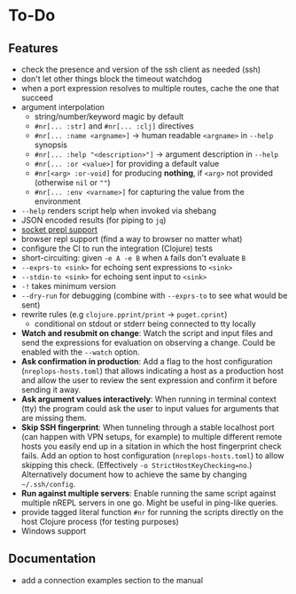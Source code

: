 # To-Do

## Features

- check the presence and version of the ssh client as needed (ssh)
- don't let other things block the timeout watchdog
- when a port expression resolves to multiple routes, cache the one that succeed
- argument interpolation
  - string/number/keyword magic by default
  - `#nr[... :str]` and `#nr[... :clj]` directives
  - `#nr[... :name <argname>]` → human readable `<argname>` in `--help` synopsis
  - `#nr[... :help "<description>"]` → argument description in `--help`
  - `#nr[... :or <value>]` for providing a default value
  - `#nr[<arg> :or-void]` for producing **nothing**, if `<arg>` not provided
    (otherwise `nil` or `""`)
  - `#nr[... :env <varname>]` for capturing the value from the environment
- `--help` renders script help when invoked via shebang
- JSON encoded results (for piping to `jq`)
- [socket prepl support](./prepl.md)
- browser repl support (find a way to browser no matter what)
- configure the CI to run the integration (Clojure) tests
- short-circuiting: given `-e A -e B` when `A` fails don't evaluate `B`
- `--exprs-to <sink>` for echoing sent expressions to `<sink>`
- `--stdin-to <sink>` for echoing sent input to `<sink>`
- `-!` takes minimum version
- `--dry-run` for debugging (combine with `--exprs-to` to see what would be sent)
- rewrite rules (e.g `clojure.pprint/print` → `puget.cprint`)
  - conditional on stdout or stderr being connected to tty locally
- **Watch and resubmit on change**: Watch the script and input files and send
  the expressions for evaluation on observing a change. Could be enabled with
  the `--watch` option.
- **Ask confirmation in production**: Add a flag to the host configuration
  (`nreplops-hosts.toml`) that allows indicating a host as a production host and
  allow the user to review the sent expression and confirm it before sending it
  away.
- **Ask argument values interactively**: When running in terminal context (tty)
  the program could ask the user to input values for arguments that are missing
  them.
- **Skip SSH fingerprint**: When tunneling through a stable localhost port (can
  happen with VPN setups, for example) to multiple different remote hosts you
  easily end up in a sitation in which the host fingerprint check fails.  Add an
  option to host configuration (`nreplops-hosts.toml`) to allow skipping this
  check.  (Effectively `-o StrictHostKeyChecking=no`.)  Alternatively document
  how to achieve the same by changing `~/.ssh/config`.
- **Run against multiple servers**: Enable running the same script against
  multiple nREPL servers in one go.  Might be useful in ping-like queries.
- provide tagged literal function `#nr` for running the scripts directly on the
  host Clojure process (for testing purposes)
- Windows support

## Documentation

- add a connection examples section to the manual
